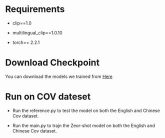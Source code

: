 # Requirements  

* clip==1.0

* multilingual_clip==1.0.10

* torch== 2.2.1

# Download Checkpoint

 You can download the models we trained  from [Here](https://pan.baidu.com/s/1JQQtKOKY3bK1a4pyjZOIHg?pwd=3s33 "title")

# Run on COV dateset
* Run the reference.py to test the model on both the English and Chinese Cov dataset.

* Run the main.py to trajn  the Zeor-shot model on both the English and Chinese Cov dataset.

